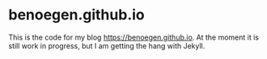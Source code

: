 # benoegen.github.io

This is the code for my blog https://benoegen.github.io.
At the moment it is still work in progress, but I am getting the hang with Jekyll.

